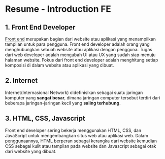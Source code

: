
# Resume - Introduction FE

## 1. Front End Developer 
[Front end](https://fasilkom.esaunggul.ac.id/pengertian-front-end-dan-back-end-developer-apa-bedanya/) merupakan bagian dari website atau aplikasi yang menampilkan tampilan untuk para pengguna. Front end developer adalah orang yang menghubungkan sebuah website atau aplikasi dengan pengguna. Tugas dari web developer adalah mengubah UI atau UX yang sudah siap menuju halaman website. Fokus dari front end developer adalah menghitung setiap komposisi di dalam website atau aplikasi yang dibuat.

## 2. Internet
Internet(Internasional Network) didefinisikan sebagai suatu jaringan komputer yang **sangat besar**, dimana jaringan computer tersebut terdiri dari beberapa jaringan-jaringan kecil yang **saling terhubung.**

## 3. HTML, CSS, Javascript
Front end developer sering bekerja menggunakan HTML, CSS, dan JavaScript untuk mengembangkan situs web atau aplikasi web. Dalam penggunaannya, HTML berperan sebagai kerangka dari website kemudian CSS sebagai kulit atau tampilan pada website dan Javascript sebagai otak dari website yang dibuat.

[Front end]: <(https://fasilkom.esaunggul.ac.id/pengertian-front-end-dan-back-end-developer-apa-bedanya/)>
